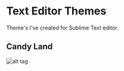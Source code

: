 Text Editor Themes
=============

Theme's I've created for Sublime Text editor.


Candy Land
--------------

![alt tag](https://raw.github.com/ryanburgess/Editor-Themes/Editor-Themes/previews/CandyLand.png)

